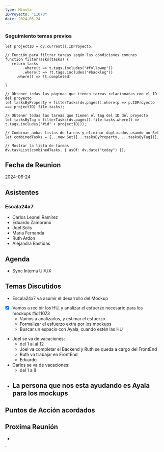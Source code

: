 ```yaml
---
type: Minuta
IDProyecto: "11073"
date: 2024-06-24
---
```

### Seguimiento temas previos

```dataviewjs
let projectID = dv.current().IDProyecto;

// Función para filtrar tareas según las condiciones comunes
function filterTasks(tasks) {
   return tasks
        .where(t => t.tags.includes("#followup"))
        .where(t => !t.tags.includes("#backlog"))
     .where(t => !t.completed)
        
}

// Obtener todas las páginas que tienen tareas relacionadas con el ID del proyecto
let tasksByProperty = filterTasks(dv.pages().where(p => p.IDProyecto === projectID).file.tasks);

// Obtener todas las tareas que tienen el tag del ID del proyecto
let tasksByTag = filterTasks(dv.pages().file.tasks.where(t => t.tags.includes("#id" + projectID)));

// Combinar ambas listas de tareas y eliminar duplicados usando un Set
let combinedTasks = [...new Set([...tasksByProperty, ...tasksByTag])];

// Mostrar la lista de tareas
dv.taskList(combinedTasks, { asOf: dv.date("today") });
 ```
## Fecha de Reunion
2024-06-24

## Asistentes

### Escala24x7
- Carlos Leonel Ramírez
-  Eduardo Zambrano
- Joel Solis
- Maria Fernanda
- Ruth Ardon
- Alejandra Bastidas

## Agenda
* Sync Interna UI/UX

## Temas Discutidos
* Escala24x7 va asumir el desarrollo del Mockup
* [x] Vamos a recibir los HU, y analizar el esfuerzo necesario para los mockups #id11073
	* Vamos a analizarlos, y estimar el esfuerzo
	* Formalizar el esfuerzo extra por los mockups
	* Buscar un espacio con Ayala, cuando estén las HU

- Joel se va de vacaciones:
	- del 1 al al 12
	- Joel va completar el Backend y Ruth se queda a cargo del FrontEnd
	- Ruth va trabajar en FrontEnd
	- Eduardo
- Carlos se va de vacaciones:
	- del 1 a 8
- La persona que nos esta ayudando es Ayala para los mockups
	- 


## Puntos de Acción acordados  

## Proxima Reunión
*   

`